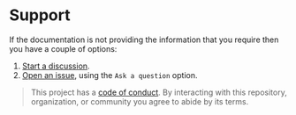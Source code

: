 # Support

If the documentation is not providing the information that you require then you have a couple of options:

1. [Start a discussion](https://github.com/DevelopersToolbox/github-lister/discussions).
1. [Open an issue](https://github.com/DevelopersToolbox/github-lister/issues), using the `Ask a question` option.

> This project has a [code of conduct](CODE_OF_CONDUCT.md). By interacting with this repository, organization, or community you agree to abide by its terms.
